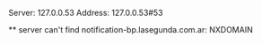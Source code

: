 Server:		127.0.0.53
Address:	127.0.0.53#53

** server can't find notification-bp.lasegunda.com.ar: NXDOMAIN

